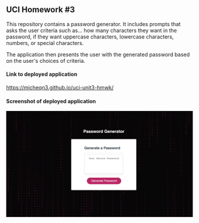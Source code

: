 ## UCI Homework #3

This repository contains a password generator. It includes prompts that asks the user criteria such as...
how many characters they want in the password, if they want uppercase characters, lowercase characters, numbers,
or special characters. 

The application then presents the user with the generated password based on the user's choices of criteria. 

#### Link to deployed application

https://micheqn3.github.io/uci-unit3-hmwk/


#### Screenshot of deployed application 

![Screenshot](/Assets/password-gen-screenshot.png)


